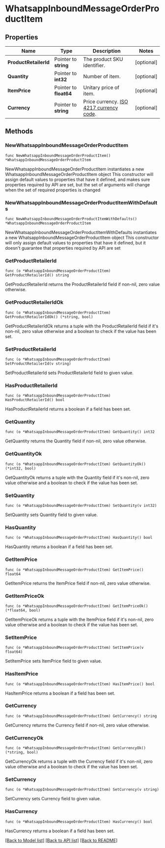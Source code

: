 # WhatsappInboundMessageOrderProductItem

## Properties

Name | Type | Description | Notes
------------ | ------------- | ------------- | -------------
**ProductRetailerId** | Pointer to **string** | The product SKU identifier. | [optional] 
**Quantity** | Pointer to **int32** | Number of item. | [optional] 
**ItemPrice** | Pointer to **float64** | Unitary price of item. | [optional] 
**Currency** | Pointer to **string** | Price currency. [ISO 4217 currency code](https://en.wikipedia.org/wiki/ISO_4217). | [optional] 

## Methods

### NewWhatsappInboundMessageOrderProductItem

`func NewWhatsappInboundMessageOrderProductItem() *WhatsappInboundMessageOrderProductItem`

NewWhatsappInboundMessageOrderProductItem instantiates a new WhatsappInboundMessageOrderProductItem object
This constructor will assign default values to properties that have it defined,
and makes sure properties required by API are set, but the set of arguments
will change when the set of required properties is changed

### NewWhatsappInboundMessageOrderProductItemWithDefaults

`func NewWhatsappInboundMessageOrderProductItemWithDefaults() *WhatsappInboundMessageOrderProductItem`

NewWhatsappInboundMessageOrderProductItemWithDefaults instantiates a new WhatsappInboundMessageOrderProductItem object
This constructor will only assign default values to properties that have it defined,
but it doesn't guarantee that properties required by API are set

### GetProductRetailerId

`func (o *WhatsappInboundMessageOrderProductItem) GetProductRetailerId() string`

GetProductRetailerId returns the ProductRetailerId field if non-nil, zero value otherwise.

### GetProductRetailerIdOk

`func (o *WhatsappInboundMessageOrderProductItem) GetProductRetailerIdOk() (*string, bool)`

GetProductRetailerIdOk returns a tuple with the ProductRetailerId field if it's non-nil, zero value otherwise
and a boolean to check if the value has been set.

### SetProductRetailerId

`func (o *WhatsappInboundMessageOrderProductItem) SetProductRetailerId(v string)`

SetProductRetailerId sets ProductRetailerId field to given value.

### HasProductRetailerId

`func (o *WhatsappInboundMessageOrderProductItem) HasProductRetailerId() bool`

HasProductRetailerId returns a boolean if a field has been set.

### GetQuantity

`func (o *WhatsappInboundMessageOrderProductItem) GetQuantity() int32`

GetQuantity returns the Quantity field if non-nil, zero value otherwise.

### GetQuantityOk

`func (o *WhatsappInboundMessageOrderProductItem) GetQuantityOk() (*int32, bool)`

GetQuantityOk returns a tuple with the Quantity field if it's non-nil, zero value otherwise
and a boolean to check if the value has been set.

### SetQuantity

`func (o *WhatsappInboundMessageOrderProductItem) SetQuantity(v int32)`

SetQuantity sets Quantity field to given value.

### HasQuantity

`func (o *WhatsappInboundMessageOrderProductItem) HasQuantity() bool`

HasQuantity returns a boolean if a field has been set.

### GetItemPrice

`func (o *WhatsappInboundMessageOrderProductItem) GetItemPrice() float64`

GetItemPrice returns the ItemPrice field if non-nil, zero value otherwise.

### GetItemPriceOk

`func (o *WhatsappInboundMessageOrderProductItem) GetItemPriceOk() (*float64, bool)`

GetItemPriceOk returns a tuple with the ItemPrice field if it's non-nil, zero value otherwise
and a boolean to check if the value has been set.

### SetItemPrice

`func (o *WhatsappInboundMessageOrderProductItem) SetItemPrice(v float64)`

SetItemPrice sets ItemPrice field to given value.

### HasItemPrice

`func (o *WhatsappInboundMessageOrderProductItem) HasItemPrice() bool`

HasItemPrice returns a boolean if a field has been set.

### GetCurrency

`func (o *WhatsappInboundMessageOrderProductItem) GetCurrency() string`

GetCurrency returns the Currency field if non-nil, zero value otherwise.

### GetCurrencyOk

`func (o *WhatsappInboundMessageOrderProductItem) GetCurrencyOk() (*string, bool)`

GetCurrencyOk returns a tuple with the Currency field if it's non-nil, zero value otherwise
and a boolean to check if the value has been set.

### SetCurrency

`func (o *WhatsappInboundMessageOrderProductItem) SetCurrency(v string)`

SetCurrency sets Currency field to given value.

### HasCurrency

`func (o *WhatsappInboundMessageOrderProductItem) HasCurrency() bool`

HasCurrency returns a boolean if a field has been set.


[[Back to Model list]](../README.md#documentation-for-models) [[Back to API list]](../README.md#documentation-for-api-endpoints) [[Back to README]](../README.md)
